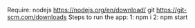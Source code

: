 Require:
nodejs https://nodejs.org/en/download/
git https://git-scm.com/downloads
Steps to run the app:
1: npm i
2: npm start
